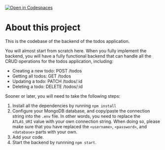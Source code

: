 [![Open in Codespaces](https://classroom.github.com/assets/launch-codespace-2972f46106e565e64193e422d61a12cf1da4916b45550586e14ef0a7c637dd04.svg)](https://classroom.github.com/open-in-codespaces?assignment_repo_id=15768137)
# About this project

This is the codebase of the backend of the todos application.

You will almost start from scratch here. When you fully implement the backend, you will have a fully functional backend that can handle all the CRUD operations for the todos application, including:

* Creating a new todo: POST /todos
* Getting all todos: GET /todos
* Updating a todo: PATCH /todos/:id
* Deleting a todo: DELETE /todos/:id

Sooner or later, you will need to take the following steps:

1. Install all the dependencies by running `npm install`
2. Configure your MongoDB database, and copy/paste the connection string into the `.env` file. In other words, you need to replace the `ATLAS_URI` value with your own connection string. When doing so, please make sure that you have replaced the `<username>`, `<password>`, and `<database>` parts with your own.
3. Add your code.
3. Start the backend by runnning `npm start`.